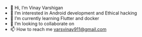 - 👋 Hi, I’m Vinay Varshigan
- 👀 I’m interested in Android development and Ethical hacking
- 🌱 I’m currently learning Flutter and docker
- 💞️ I’m looking to collaborate on 
- 📫 How to reach me varsvinay911@gmail.com

<!---
Vinvar2020/Vinvar2020 is a ✨ special ✨ repository because its `README.md` (this file) appears on your GitHub profile.
You can click the Preview link to take a look at your changes.
--->
